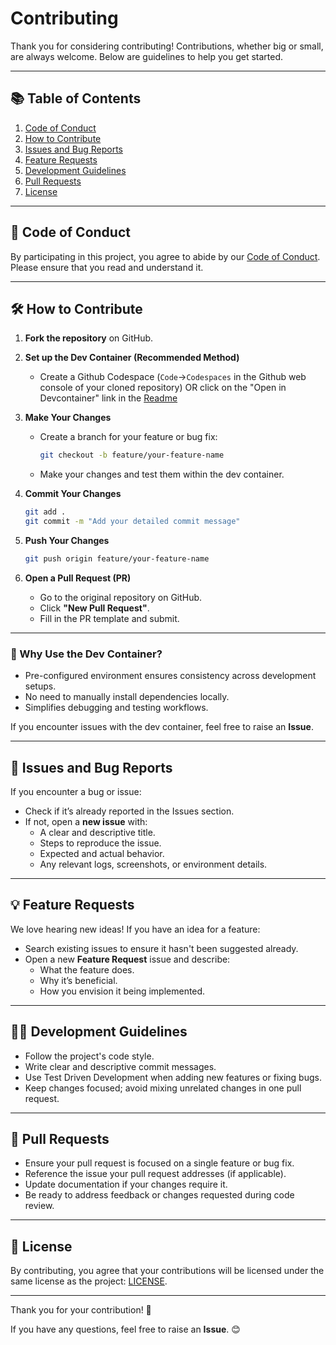 # Contributing

Thank you for considering contributing! Contributions, whether big or small, are always welcome. Below are guidelines to help you get started.

---

## 📚 Table of Contents

1. [Code of Conduct](#-code-of-conduct)
2. [How to Contribute](#-how-to-contribute)
3. [Issues and Bug Reports](#-issues-and-bug-reports)
4. [Feature Requests](#-feature-requests)
5. [Development Guidelines](#-development-guidelines)
6. [Pull Requests](#-pull-requests)
7. [License](#-license)

---

## 📜 Code of Conduct

By participating in this project, you agree to abide by our [Code of Conduct](./CODE_OF_CONDUCT.md). Please ensure that you read and understand it.

---

## 🛠️ How to Contribute

1. **Fork the repository** on GitHub.

2. **Set up the Dev Container (Recommended Method)**
   - Create a Github Codespace (`Code`->`Codespaces` in the Github web console of your cloned repository) OR click on the "Open in Devcontainer" link in the [Readme](./README.md)

3. **Make Your Changes**
   - Create a branch for your feature or bug fix:
     ```bash
     git checkout -b feature/your-feature-name
     ```
   - Make your changes and test them within the dev container.

4. **Commit Your Changes**
   ```bash
   git add .
   git commit -m "Add your detailed commit message"
   ```

5. **Push Your Changes**
   ```bash
   git push origin feature/your-feature-name
   ```

6. **Open a Pull Request (PR)**
   - Go to the original repository on GitHub.
   - Click **"New Pull Request"**.
   - Fill in the PR template and submit.

---

### 🐳 Why Use the Dev Container?

- Pre-configured environment ensures consistency across development setups.
- No need to manually install dependencies locally.
- Simplifies debugging and testing workflows.

If you encounter issues with the dev container, feel free to raise an **Issue**.

---

## 🐞 Issues and Bug Reports

If you encounter a bug or issue:
- Check if it’s already reported in the Issues section.
- If not, open a **new issue** with:
  - A clear and descriptive title.
  - Steps to reproduce the issue.
  - Expected and actual behavior.
  - Any relevant logs, screenshots, or environment details.

---

## 💡 Feature Requests

We love hearing new ideas! If you have an idea for a feature:
- Search existing issues to ensure it hasn't been suggested already.
- Open a new **Feature Request** issue and describe:
   - What the feature does.
   - Why it’s beneficial.
   - How you envision it being implemented.

---

## 🧑‍💻 Development Guidelines

- Follow the project's code style.
- Write clear and descriptive commit messages.
- Use Test Driven Development when adding new features or fixing bugs.
- Keep changes focused; avoid mixing unrelated changes in one pull request.

---

## 🔄 Pull Requests

- Ensure your pull request is focused on a single feature or bug fix.
- Reference the issue your pull request addresses (if applicable).
- Update documentation if your changes require it.
- Be ready to address feedback or changes requested during code review.

---

## 📜 License

By contributing, you agree that your contributions will be licensed under the same license as the project: [LICENSE](./LICENSE).

---

Thank you for your contribution! 🚀

If you have any questions, feel free to raise an **Issue**. 😊
